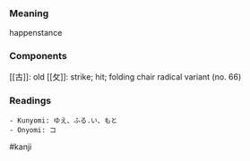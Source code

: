 ### Meaning

happenstance

### Components

[[古]]: old [[攵]]: strike; hit; folding chair radical variant (no. 66)

### Readings

```
- Kunyomi: ゆえ、ふる.い、もと
- Onyomi: コ
```

#kanji